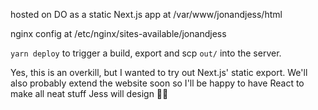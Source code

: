 hosted on DO as a static Next.js app at /var/www/jonandjess/html

nginx config at /etc/nginx/sites-available/jonandjess

`yarn deploy` to trigger a build, export and scp `out/` into the server.

Yes, this is an overkill, but I wanted to try out Next.js' static export. We'll also probably extend the website soon so I'll be happy to have React to make all neat stuff Jess will design 💁‍♀️
